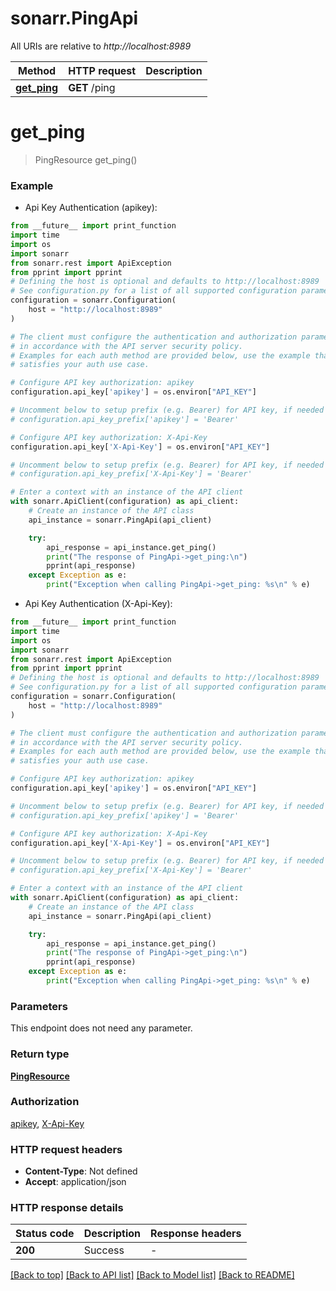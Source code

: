 # sonarr.PingApi

All URIs are relative to *http://localhost:8989*

Method | HTTP request | Description
------------- | ------------- | -------------
[**get_ping**](PingApi.md#get_ping) | **GET** /ping | 


# **get_ping**
> PingResource get_ping()



### Example

* Api Key Authentication (apikey):
```python
from __future__ import print_function
import time
import os
import sonarr
from sonarr.rest import ApiException
from pprint import pprint
# Defining the host is optional and defaults to http://localhost:8989
# See configuration.py for a list of all supported configuration parameters.
configuration = sonarr.Configuration(
    host = "http://localhost:8989"
)

# The client must configure the authentication and authorization parameters
# in accordance with the API server security policy.
# Examples for each auth method are provided below, use the example that
# satisfies your auth use case.

# Configure API key authorization: apikey
configuration.api_key['apikey'] = os.environ["API_KEY"]

# Uncomment below to setup prefix (e.g. Bearer) for API key, if needed
# configuration.api_key_prefix['apikey'] = 'Bearer'

# Configure API key authorization: X-Api-Key
configuration.api_key['X-Api-Key'] = os.environ["API_KEY"]

# Uncomment below to setup prefix (e.g. Bearer) for API key, if needed
# configuration.api_key_prefix['X-Api-Key'] = 'Bearer'

# Enter a context with an instance of the API client
with sonarr.ApiClient(configuration) as api_client:
    # Create an instance of the API class
    api_instance = sonarr.PingApi(api_client)

    try:
        api_response = api_instance.get_ping()
        print("The response of PingApi->get_ping:\n")
        pprint(api_response)
    except Exception as e:
        print("Exception when calling PingApi->get_ping: %s\n" % e)
```

* Api Key Authentication (X-Api-Key):
```python
from __future__ import print_function
import time
import os
import sonarr
from sonarr.rest import ApiException
from pprint import pprint
# Defining the host is optional and defaults to http://localhost:8989
# See configuration.py for a list of all supported configuration parameters.
configuration = sonarr.Configuration(
    host = "http://localhost:8989"
)

# The client must configure the authentication and authorization parameters
# in accordance with the API server security policy.
# Examples for each auth method are provided below, use the example that
# satisfies your auth use case.

# Configure API key authorization: apikey
configuration.api_key['apikey'] = os.environ["API_KEY"]

# Uncomment below to setup prefix (e.g. Bearer) for API key, if needed
# configuration.api_key_prefix['apikey'] = 'Bearer'

# Configure API key authorization: X-Api-Key
configuration.api_key['X-Api-Key'] = os.environ["API_KEY"]

# Uncomment below to setup prefix (e.g. Bearer) for API key, if needed
# configuration.api_key_prefix['X-Api-Key'] = 'Bearer'

# Enter a context with an instance of the API client
with sonarr.ApiClient(configuration) as api_client:
    # Create an instance of the API class
    api_instance = sonarr.PingApi(api_client)

    try:
        api_response = api_instance.get_ping()
        print("The response of PingApi->get_ping:\n")
        pprint(api_response)
    except Exception as e:
        print("Exception when calling PingApi->get_ping: %s\n" % e)
```

### Parameters
This endpoint does not need any parameter.

### Return type

[**PingResource**](PingResource.md)

### Authorization

[apikey](../README.md#apikey), [X-Api-Key](../README.md#X-Api-Key)

### HTTP request headers

 - **Content-Type**: Not defined
 - **Accept**: application/json

### HTTP response details
| Status code | Description | Response headers |
|-------------|-------------|------------------|
**200** | Success |  -  |

[[Back to top]](#) [[Back to API list]](../README.md#documentation-for-api-endpoints) [[Back to Model list]](../README.md#documentation-for-models) [[Back to README]](../README.md)

